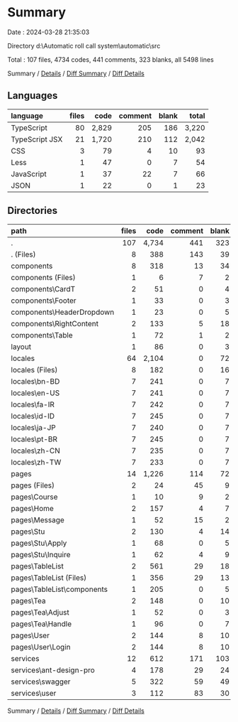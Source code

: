 # Summary

Date : 2024-03-28 21:35:03

Directory d:\\Automatic roll call system\\automatic\\src

Total : 107 files,  4734 codes, 441 comments, 323 blanks, all 5498 lines

Summary / [Details](details.md) / [Diff Summary](diff.md) / [Diff Details](diff-details.md)

## Languages
| language | files | code | comment | blank | total |
| :--- | ---: | ---: | ---: | ---: | ---: |
| TypeScript | 80 | 2,829 | 205 | 186 | 3,220 |
| TypeScript JSX | 21 | 1,720 | 210 | 112 | 2,042 |
| CSS | 3 | 79 | 4 | 10 | 93 |
| Less | 1 | 47 | 0 | 7 | 54 |
| JavaScript | 1 | 37 | 22 | 7 | 66 |
| JSON | 1 | 22 | 0 | 1 | 23 |

## Directories
| path | files | code | comment | blank | total |
| :--- | ---: | ---: | ---: | ---: | ---: |
| . | 107 | 4,734 | 441 | 323 | 5,498 |
| . (Files) | 8 | 388 | 143 | 39 | 570 |
| components | 8 | 318 | 13 | 34 | 365 |
| components (Files) | 1 | 6 | 7 | 2 | 15 |
| components\\CardT | 2 | 51 | 0 | 4 | 55 |
| components\\Footer | 1 | 33 | 0 | 3 | 36 |
| components\\HeaderDropdown | 1 | 23 | 0 | 5 | 28 |
| components\\RightContent | 2 | 133 | 5 | 18 | 156 |
| components\\Table | 1 | 72 | 1 | 2 | 75 |
| layout | 1 | 86 | 0 | 3 | 89 |
| locales | 64 | 2,104 | 0 | 72 | 2,176 |
| locales (Files) | 8 | 182 | 0 | 16 | 198 |
| locales\\bn-BD | 7 | 241 | 0 | 7 | 248 |
| locales\\en-US | 7 | 241 | 0 | 7 | 248 |
| locales\\fa-IR | 7 | 242 | 0 | 7 | 249 |
| locales\\id-ID | 7 | 245 | 0 | 7 | 252 |
| locales\\ja-JP | 7 | 240 | 0 | 7 | 247 |
| locales\\pt-BR | 7 | 245 | 0 | 7 | 252 |
| locales\\zh-CN | 7 | 235 | 0 | 7 | 242 |
| locales\\zh-TW | 7 | 233 | 0 | 7 | 240 |
| pages | 14 | 1,226 | 114 | 72 | 1,412 |
| pages (Files) | 2 | 24 | 45 | 9 | 78 |
| pages\\Course | 1 | 10 | 9 | 2 | 21 |
| pages\\Home | 2 | 157 | 4 | 7 | 168 |
| pages\\Message | 1 | 52 | 15 | 2 | 69 |
| pages\\Stu | 2 | 130 | 4 | 14 | 148 |
| pages\\Stu\\Apply | 1 | 68 | 0 | 5 | 73 |
| pages\\Stu\\Inquire | 1 | 62 | 4 | 9 | 75 |
| pages\\TableList | 2 | 561 | 29 | 18 | 608 |
| pages\\TableList (Files) | 1 | 356 | 29 | 13 | 398 |
| pages\\TableList\\components | 1 | 205 | 0 | 5 | 210 |
| pages\\Tea | 2 | 148 | 0 | 10 | 158 |
| pages\\Tea\\Adjust | 1 | 52 | 0 | 3 | 55 |
| pages\\Tea\\Handle | 1 | 96 | 0 | 7 | 103 |
| pages\\User | 2 | 144 | 8 | 10 | 162 |
| pages\\User\\Login | 2 | 144 | 8 | 10 | 162 |
| services | 12 | 612 | 171 | 103 | 886 |
| services\\ant-design-pro | 4 | 178 | 29 | 24 | 231 |
| services\\swagger | 5 | 322 | 59 | 49 | 430 |
| services\\user | 3 | 112 | 83 | 30 | 225 |

Summary / [Details](details.md) / [Diff Summary](diff.md) / [Diff Details](diff-details.md)